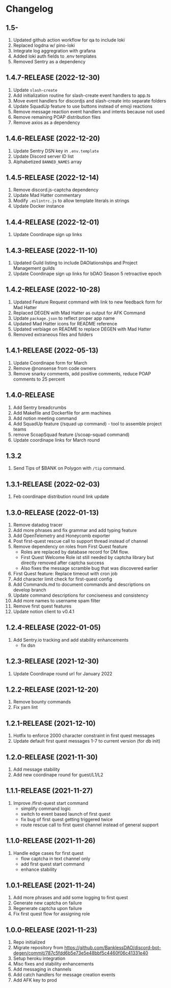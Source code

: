 # Changelog

## 1.5-

1. Updated github action workflow for qa to include loki
2. Replaced logdna w/ pino-loki
3. Integrate log aggregration with grafana
4. Added loki auth fields to .env templates
5. Removed Sentry as a dependency

## 1.4.7-RELEASE (2022-12-30)

1. Update `slash-create`
2. Add initialization routine for slash-create event handlers to app.ts
3. Move event handlers for discordjs and slash-create into separate folders
4. Update SquadUp feature to use buttons instead of emoji reactions
5. Remove message reaction event handlers and intents because not used
6. Remove remaining POAP distribution files
7. Remove axios as a dependency

## 1.4.6-RELEASE (2022-12-20)

1. Update Sentry DSN key in `.env.template`
2. Update Discord server ID list
3. Alphabetized `BANNED_NAMES` array

## 1.4.5-RELEASE (2022-12-14)

1. Remove discord.js-captcha dependency
2. Update Mad Hatter commentary
3. Modify `.eslintrc.js` to allow template literals in strings
4. Update Docker instance

## 1.4.4-RELEASE (2022-12-01)

1. Update Coordinape sign up links

## 1.4.3-RELEASE (2022-11-10)

1. Updated Guild listing to include DAOlationships and Project Management guilds
2. Update Coordinape sign up links for bDAO Season 5 retroactive epoch

## 1.4.2-RELEASE (2022-10-28)

1. Updated Feature Request command with link to new feedback form for Mad Hatter
2. Replaced DEGEN with Mad Hatter as output for AFK Command
3. Update `package.json` to reflect proper app name
4. Updated Mad Hatter icons for README reference
5. Updated verbiage on README to replace DEGEN with Mad Hatter
6. Removed extraneous files and folders

## 1.4.1-RELEASE (2022-05-13)

1. Update Coordinape form for March
2. Remove @nonsense from code owners
3. Remove snarky comments, add positive comments, reduce POAP comments to 25 percent

## 1.4.0-RELEASE

1. Add Sentry breadcrumbs
2. Add Makefile and Dockerfile for arm machines
3. Add notion meeting command
4. Add SquadUp feature (/squad up command) - tool to assemble project teams
5. remove ScoapSquad feature (/scoap-squad command)
6. Update coordinape links for March round

## 1.3.2

1. Send Tips of $BANK on Polygon with `/tip` command.

## 1.3.1-RELEASE (2022-02-03)

1. Feb coordinape distribution round link update

## 1.3.0-RELEASE (2022-01-13)

1. Remove datadog tracer
2. Add more phrases and fix grammar and add typing feature
3. Add OpenTelemetry and Honeycomb exporter
4. Post first-quest rescue call to support thread instead of channel
5. Remove dependency on roles from First Quest feature
   - Roles are replaced by database record for DM flow.
   - First Quest Welcome Role ist still needed by captcha library but directly removed after captcha success
   - Also fixes the message scramble bug that was discovered earlier
6. First Quest feature: Replace timeout with cron job
7. Add character limit check for first-quest config
8. Add Commands.md to document commands and descriptions on develop branch
9. Update command descriptions for conciseness and consistency
10. Add more names to username spam filter
11. Remove first quest features
12. Update notion client to v0.4.1

## 1.2.4-RELEASE (2022-01-05)

1. Add Sentry.io tracking and add stability enhancements
   - fix dsn

## 1.2.3-RELEASE (2021-12-30)

1. Update Coordinape round url for January 2022

## 1.2.2-RELEASE (2021-12-20)

1. Remove bounty commands
2. Fix yarn lint

## 1.2.1-RELEASE (2021-12-10)

1. Hotfix to enforce 2000 character constraint in first quest messages
2. Update default first quest messages 1-7 to current version (for db init)

## 1.2.0-RELEASE (2021-11-30)

1. Add message stability
2. Add new coordinape round for guest/L1/L2

## 1.1.1-RELEASE (2021-11-27)

1. Improve /first-quest start command
   - simplify command logic
   - switch to event based launch of first quest
   - fix bug of first quest getting triggered twice
   - route rescue call to first quest channel instead of general support

## 1.1.0-RELEASE (2021-11-26)

1. Handle edge cases for first quest
   - flow captcha in text channel only
   - add first quest start command
   - enhance stability

## 1.0.1-RELEASE (2021-11-24)

1. Add more phrases and add some logging to first quest
2. Generate new captcha on failure
3. Regenerate captcha upon failure
4. Fix first quest flow for assigning role

## 1.0.0-RELEASE (2021-11-23)

1. Repo initialized
2. Migrate repository from https://github.com/BanklessDAO/discord-bot-degen/commit/787c5fdd6b5e73e5e48bbf5c4460f06c41331e40
3. Setup heroku integration
4. Misc fixes and stability enhancements
5. Add messaging in channels
6. Add catch handlers for message creation events
7. Add AFK key to prod
